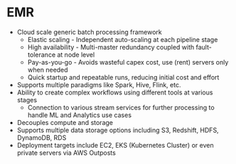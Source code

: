 # EMR

* Cloud scale generic batch processing framework
  * Elastic scaling - Independent auto-scaling at each pipeline stage
  * High availability - Multi-master redundancy coupled with fault-tolerance at node level 
  * Pay-as-you-go - Avoids wasteful capex cost, use (rent) servers only when needed 
  * Quick startup and repeatable runs, reducing initial cost and effort
* Supports multiple paradigms like Spark, Hive, Flink, etc.
* Ability to create complex workflows using different tools at various stages
  * Connection to various stream services for further processing to handle ML and Analytics use cases
* Decouples compute and storage
* Supports multiple data storage options including S3, Redshift, HDFS, DynamoDB, RDS
* Deployment targets include EC2, EKS (Kubernetes Cluster) or even private servers via AWS Outposts